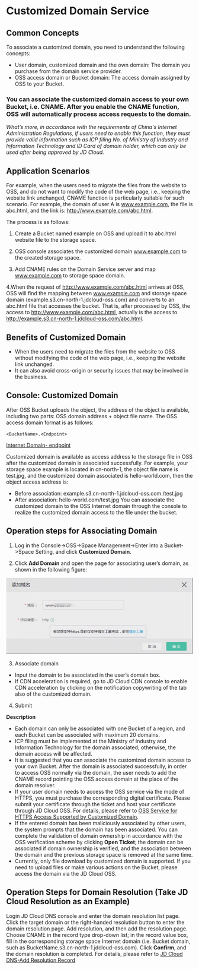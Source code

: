 # Customized Domain Service

## Common Concepts
To associate a customized domain, you need to understand the following concepts:

* User domain, customized domain and the own domain: The domain you purchase from the domain service provider.
* OSS access domain or Bucket domain: The access domain assigned by OSS to your Bucket.

### You can associate the customized domain access to your own Bucket, i.e. CNAME. After you enable the CNAME function, OSS will automatically process access requests to the domain. 

*What’s more, in accordance with the requirements of China's Internet Administration Regulations, if users need to enable this function, they must provide valid information such as ICP filing No. of Ministry of Industry and Information Technology and ID Card of domain holder, which can only be used after being approved by JD Cloud.*

## Application Scenarios

For example, when the users need to migrate the files from the website to OSS, and do not want to modify the code of the web page, i.e., keeping the website link unchanged, CNAME function is particularly suitable for such scenario.
For example, the domain of user A is www.example.com, the file is abc.html, and the link is: http://www.example.com/abc.html.

The process is as follows:

 1. Create a Bucket named example on OSS and upload it to abc.html website file to the storage space.
 
 2. OSS console associates the customized domain www.example.com to the created storage space.
 
 3. Add CNAME rules on the Domain Service server and map www.example.com to storage space domain.
 
 4.When the request of http://www.example.com/abc.html arrives at OSS, OSS will find the mapping between www.example.com and storage space domain (example.s3.cn-north-1.jdcloud-oss.com) and converts to an abc.html file that accesses the bucket. That is, after processed by OSS, the access to http://www.example.com/abc.html, actually is the access to http://example.s3.cn-north-1.jdcloud-oss.com/abc.html.
 
## Benefits of Customized Domain

* When the users need to migrate the files from the website to OSS without modifying the code of the web page, i.e., keeping the website link unchanged.
* It can also avoid cross-origin or security issues that may be involved in the business. 
 
## Console: Customized Domain 
After OSS Bucket uploads the object, the address of the object is available, including two parts: OSS domain address + object file name. The OSS access domain format is as follows:

```
<BucketName>.<Endpoint>
```

[Internet Domain- endpoint ](../../API-Reference-S3-Compatible/Regions-And-Endpoints.md)

Customized domain is available as access address to the storage file in OSS after the customized domain is associated successfully. For example, your storage space example is located in cn-north-1, the object file name is test.jpg, and the customized domain associated is hello-world.com, then the object access address is:

* Before association: example.s3.cn-north-1.jdcloud-oss.com /test.jpg
* After association: hello-world.com/test.jpg
  You can associate the customized domain to the OSS Internet domain through the console to realize the customized domain access to the file under the bucket.

## Operation steps for Associating Domain
1. Log in the Console->OSS->Space Management->Enter into a Bucket->Space Setting, and click **Customized Domain**.

2. Click **Add Domain** and open the page for associating user’s domain, as shown in the following figure:

![图片](https://github.com/jdcloudcom/cn/blob/edit/image/Object-Storage-Service/OSS-094.jpg)
 
3. Associate domain

 *  Input the domain to be associated in the user’s domain box.
 *  If CDN acceleration is required, go to JD Cloud CDN console to enable CDN acceleration by clicking on the notification copywriting of the tab also of the customized domain.
 
4. Submit

**Description**
 
*  Each domain can only be associated with one Bucket of a region, and each Bucket can be associated with maximum 20 domains.
*  ICP filing must be implemented at the Ministry of Industry and Information Technology for the domain associated; otherwise, the domain access will be affected.
*  It is suggested that you can associate the customized domain access to your own Bucket. After the domain is associated successfully, in order to access OSS normally via the domain, the user needs to add the CNAME record pointing the OSS access domain at the place of the domain resolver.
*  If your user domain needs to access the OSS service via the mode of HTTPS, you must purchase the corresponding digital certificate. Please submit your certificate through the ticket and host your certificate through JD Cloud OSS. For details, please refer to [OSS Service for HTTPS Access Supported by Customized Domain](../../Best-Practices/Custom-Domain-Name-Guidance.md).
*  If the entered domain has been maliciously associated by other users, the system prompts that the domain has been associated. You can complete the validation of domain ownership in accordance with the OSS verification scheme by clicking **Open Ticket**; the domain can be associated if domain ownership is verified, and the association between the domain and the previous storage space is removed at the same time.
*  Currently, only file download by customized domain is supported. If you need to upload files or make various actions on the Bucket, please access the domain via the JD Cloud OSS.


## Operation Steps for Domain Resolution (Take JD Cloud Resolution as an Example)

Login JD Cloud DNS console and enter the domain resolution list page.
Click the target domain or the right-handed resolution button to enter the domain resolution page.
Add resolution, and then add the resolution page.
Choose CNAME in the record type drop-down list; in the record value box, fill in the corresponding storage space Internet domain (i.e. Bucket domain, such as BucketName.s3.cn-north-1.jdcloud-oss.com).
Click **Confirm**, and the domain resolution is completed.
For details, please refer to [JD Cloud DNS-Add Resolution Record](https://docs.jdcloud.com/en/jd-cloud-dns/domain-record-add)
